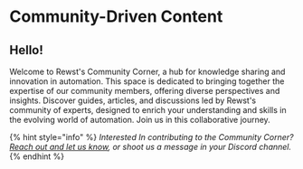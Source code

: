 # Community-Driven Content

## Hello!

Welcome to Rewst's Community Corner, a hub for knowledge sharing and innovation in automation. This space is dedicated to bringing together the expertise of our community members, offering diverse perspectives and insights. Discover guides, articles, and discussions led by Rewst's community of experts, designed to enrich your understanding and skills in the evolving world of automation. Join us in this collaborative journey.

{% hint style="info" %}
_Interested In contributing to the Community Corner?_ [_Reach out and let us know_](mailto:clucku@rewst.io)_, or shoot us a message in your Discord channel._
{% endhint %}

